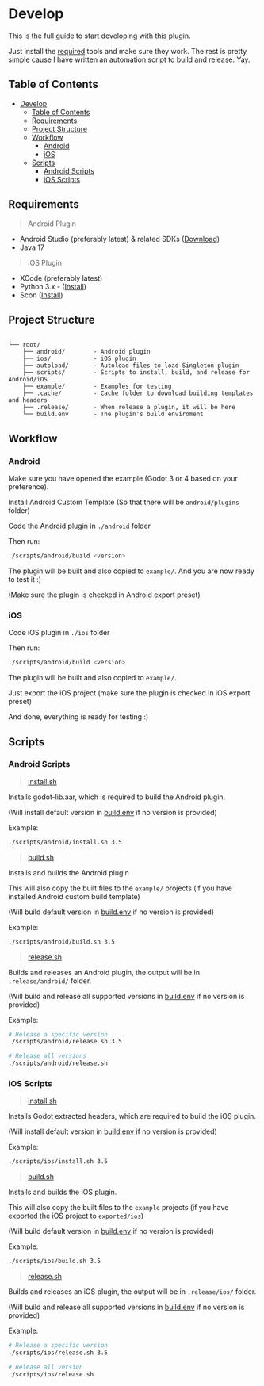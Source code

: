 # Develop

This is the full guide to start developing with this plugin.

Just install the [required](#requirements) tools and make sure they work. The rest is pretty simple cause I have written an automation script to build and release. Yay.

## Table of Contents
- [Develop](#develop)
  - [Table of Contents](#table-of-contents)
  - [Requirements](#requirements)
  - [Project Structure](#project-structure)
  - [Workflow](#workflow)
    - [Android](#android)
    - [iOS](#ios)
  - [Scripts](#scripts)
    - [Android Scripts](#android-scripts)
    - [iOS Scripts](#ios-scripts)

## Requirements

> Android Plugin

- Android Studio (preferably latest) & related SDKs ([Download](https://developer.android.com))
- Java 17

> iOS Plugin

- XCode (preferably latest)
- Python 3.x - ([Install](https://docs.python-guide.org/starting/install3/osx/))
- Scon ([Install](https://scons.org/doc/production/HTML/scons-user/ch01s02.html))


## Project Structure

```
.
└── root/
    ├── android/        - Android plugin
    ├── ios/            - iOS plugin
    ├── autoload/       - Autoload files to load Singleton plugin
    ├── scripts/        - Scripts to install, build, and release for Android/iOS
    ├── example/        - Examples for testing
    ├── .cache/         - Cache folder to download building templates and headers
    ├── .release/       - When release a plugin, it will be here
    └── build.env       - The plugin's build enviroment
```

## Workflow

### Android

Make sure you have opened the example (Godot 3 or 4 based on your preference).

Install Android Custom Template (So that there will be `android/plugins` folder)

Code the Android plugin in `./android` folder

Then run:

```sh
./scripts/android/build <version>
```

The plugin will be built and also copied to `example/`. And you are now ready to test it :)

(Make sure the plugin is checked in Android export preset)

### iOS

Code iOS plugin in `./ios` folder

Then run:

```sh
./scripts/android/build <version>
```

The plugin will be built and also copied to `example/`.

Just export the iOS project (make sure the plugin is checked in iOS export preset)

And done, everything is ready for testing :)

## Scripts

### Android Scripts

> [install.sh](./scripts/android/install.sh)

Installs godot-lib.aar, which is required to build the Android plugin.

(Will install default version in [build.env](./build.env) if no version is provided)

Example:

```sh
./scripts/android/install.sh 3.5
```

> [build.sh](./scripts/android/build.sh)

Installs and builds the Android plugin

This will also copy the built files to the `example/` projects (if you have installed Android custom build template)

(Will build default version in [build.env](./build.env) if no version is provided)

Example:

```sh
./scripts/android/build.sh 3.5
```

> [release.sh](./scripts/android/release.sh)

Builds and releases an Android plugin, the output will be in `.release/android/` folder.

(Will build and release all supported versions in [build.env](./build.env) if no version is provided)

Example:

```sh
# Release a specific version
./scripts/android/release.sh 3.5

# Release all versions
./scripts/android/release.sh
```

### iOS Scripts

> [install.sh](./scripts/ios/install.sh)

Installs Godot extracted headers, which are required to build the iOS plugin.

(Will install default version in [build.env](./build.env) if no version is provided)

Example:

```sh
./scripts/ios/install.sh 3.5
```

> [build.sh](./scripts/ios/build.sh)

Installs and builds the iOS plugin.

This will also copy the built files to the `example` projects (if you have exported the iOS project to `exported/ios`)

(Will build default version in [build.env](./build.env) if no version is provided)

Example:

```sh
./scripts/ios/build.sh 3.5
```

> [release.sh](./scripts/ios/release.sh)

Builds and releases an iOS plugin, the output will be in `.release/ios/` folder.

(Will build and release all supported versions in [build.env](./build.env) if no version is provided)

Example:

```sh
# Release a specific version
./scripts/ios/release.sh 3.5

# Release all version
./scripts/ios/release.sh
```